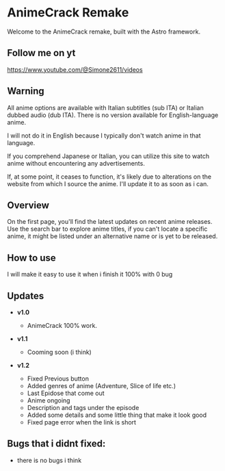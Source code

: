 # AnimeCrack Remake

Welcome to the AnimeCrack remake, built with the Astro framework.

## Follow me on yt

https://www.youtube.com/@Simone2611/videos

## Warning

All anime options are available with Italian subtitles (sub ITA) or Italian dubbed audio (dub ITA). There is no version available for English-language anime.

I will not do it in English because I typically don't watch anime in that language.

If you comprehend Japanese or Italian, you can utilize this site to watch anime without encountering any advertisements.

If, at some point, it ceases to function, it's likely due to alterations on the website from which I source the anime. I'll update it to as soon as i can.

## Overview

On the first page, you'll find the latest updates on recent anime releases. Use the search bar to explore anime titles, if you can't locate a specific anime, it might be listed under an alternative name or is yet to be released.

## How to use

I will make it easy to use it when i finish it 100% with 0 bug

## Updates

- **v1.0**

  - AnimeCrack 100% work.

- **v1.1**

  - Cooming soon (i think)

- **v1.2**
  - Fixed Previous button
  - Added genres of anime (Adventure, Slice of life etc.)
  - Last Epidose that come out
  - Anime ongoing
  - Description and tags under the episode
  - Added some details and some little thing that make it look good
  - Fixed page error when the link is short

## Bugs that i didnt fixed:

- there is no bugs i think
